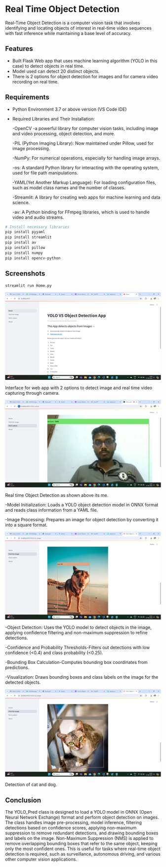 # Real Time Object Detection

Real-Time Object Detection is a computer vision task that involves identifying and locating objects of interest in real-time video sequences with fast inference while maintaining a base level of accuracy.

## Features

* Built Flask Web app that uses machine learning algorithm (YOLO in this case) to detect objects in real time.
* Model used can detect 20 distinct objects.
* There is 2 options for object detection for images and for camera video recording on real time.

## Requirements

* Python Environment 3.7 or above version (VS Code IDE)
* Required Libraries and Their Installation:

    -OpenCV -a powerful library for computer vision tasks, including image and video processing, object detection, and more.

    -PIL (Python Imaging Library): Now maintained under Pillow, used for image processing.

    -NumPy: For numerical operations, especially for handling image arrays.

    -os: A standard Python library for interacting with the operating system, used for file path manipulations.

    -YAML(Yet Another Markup Language): For loading configuration files, such as model class names and the number of classes.

    -Streamlit: A library for creating web apps for machine learning and data science.

    -av: A Python binding for FFmpeg libraries, which is used to handle video and audio streams.

```bash
# Install necessary libraries
pip install pyyaml
pip install streamlit
pip install av
pip install pillow
pip install numpy
pip install opencv-python
```
## Screenshots
    
```bash
streamlit run Home.py
```
![alt text](1.png)

Interface for web app with 2 options to detect image and real time video capturing through camera.

![alt text](4.png)

Real time Object Detection as shown above its me.

-Model Initialization: Loads a YOLO object detection model in ONNX format and reads class information from a YAML file.

-Image Processing: Prepares an image for object detection by converting it into a square format.

![alt text](2.png)

-Object Detection: Uses the YOLO model to detect objects in the image, applying confidence filtering and non-maximum suppression to refine detections.

-Confidence and Probability Thresholds-Filters out detections with low confidence (<0.4) and class probability (<0.25).

-Bounding Box Calculation-Computes bounding box coordinates from predictions.

-Visualization: Draws bounding boxes and class labels on the image for the detected objects.

![alt text](3.png)

Detection of cat and dog.

## Conclusion

The YOLO_Pred class is designed to load a YOLO model in ONNX (Open Neural Network Exchange) format and perform object detection on images. The class handles image pre-processing, model inference, filtering detections based on confidence scores, applying non-maximum suppression to remove redundant detections, and drawing bounding boxes and labels on the image. 
Non-Maximum Suppression (NMS) is applied to remove overlapping bounding boxes that refer to the same object, keeping only the most confident ones.
This is useful for tasks where real-time object detection is required, such as surveillance, autonomous driving, and various other computer vision applications.